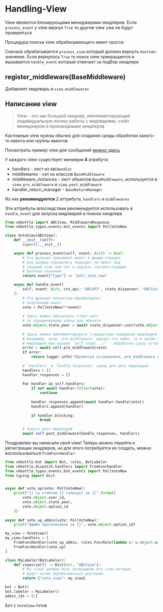 # Handling-View

View являются блокирующими менеджерами хендлеров. Если `process_event` у view вернул `True` то другие view уже не будут проверяться

Процедура поиска view обрабатывающего ивент проста:

Сначала обрабатывается `process_view` который должен вернуть `boolean`-значение. Если вернулось `True` то поиск view прекращается и вызывается `handle_event` который отвечает за подбор хендлера

## register_middleware(BaseMiddleware)

Добавляет мидлварь в `view.middlewares`

## Написание view

> View - это как большой хендлер, имплементирующий индивидуальную логику работы с мидлварями, стейт менеджером и производными хендлеров

Кастомные view нужны обычно для создания среды обработки какого-то ивента или группы ивентов

Посмотреть пример view для сообщений [можно здесь](https://github.com/timoniq/vkbottle/blob/master/vkbottle/dispatch/views/bot/message.py)

У каждого view существует минимум **4** атрибута:

* handlers - лист из `ABCHandler`
* middlewares - сет из классов `BaseMiddleware`
* middleware_instances - лист объектов `BaseMiddleware`, используется в `view.pre_middleware` и `view.post_middleware`
* handler_return_manager - `BaseReturnManager`

Из них **рекомендуются** 2 аттрибута, `handlers` и `middlewares`

Эти аттрибуты впоследствии рекомендуется использовать в `handle_event` для запуска мидлварей и поиска хендлера

```python
from vkbottle import ABCView, MiddlewareResponse
from vkbottle_types.events.bot_events import PollVoteNew

class VoteView(ABCView):
    def __init__(self):
        super().__init__()

    async def process_event(self, event: dict) -> bool:
        # Эта функция принимает ивент в форме словаря,
        # она должна определить подходит ли ивент под 
        # текущий view или нет и вернуть соответствующее
        # boolean-значение
        return event["type"] == "poll_vote_new"

    async def handle_event(
        self, event: dict, ctx_api: "ABCAPI", state_dispenser: "ABCStateDispenser"
    ):
        # Эта функция полностью обрабатывает
        # полученный ивент
        vote = PollVoteNew(**event)
        
        # Здесь можно обозначить стейт-каст
        # по определенному ключу для объекта
        vote.object.state_peer = await state_dispenser.cast(vote.object.user_id)
        
        # Здесь можно имплементировать стандартное поведение мидлварей
        # Например, если `pre_middleware` вернул что либо, то в одном из
        # мидлварей был вызван `self.stop(...)` - обработка сразу останавливается
        error = await self.pre_middleware(vote)
        if error:
            return logger.info("Обработка остановлена, pre_middleware вернул ошибку")
        
        # `handlers` и `handle_responses` нужны для post мидлварей
        handlers = []
        handler_responses = []
        
        for handler in self.handlers:
            if not await handler.filter(vote):
                continue
            
            handler_responses.append(await handler.handle(vote))
            handlers.append(handler)
            
            if handler.blocking:
                break
                
        # Запуск post-мидлварей
        await self.post_middleware(handle_responses, handlers)
```

Поздравляю вы написали свой view! Теперь можно перейти к регистрации хендлеров, но для этого потребуется их создать, можно воспользоваться `FromFuncHandler`:

```python
from vkbottle.bot import Bot, rules, BotLabeler
from vkbottle.dispatch.handlers import FromFuncHandler
from vkbottle_types.events.bot_events import PollVoteNew
from typing import Dict


async def vote_up(vote: PollVoteNew):
    print("{} со стейтом {} голосует за {}".format(
        vote.object.user_id, 
        vote.object.state_peer, 
        vote.object.option_id
    ))
    
async def vote_up_admin(vote: PollVoteNew):
    print("Админ проголосовал за {}", vote.object.option_id)

my_view = VoteView()
my_view.handlers = [
    FromFuncHandler(vote_up_admin, rules.FuncRule(lambda v: v.object.user_id in admin_ids)),
    FromFuncHandler(vote_up)
]

class MyLabeler(BotLabeler):
    def views(self) -> Dict[str, "ABCView"]:
        # Из views должны быть возвращены все view которые
        # будут позже обрабатываться роутером
        return {"vote_view": my_view}

bot = Bot()
bot.labeler = MyLabeler()
admin_ids = [1]
```

Бот с `VoteView` готов
